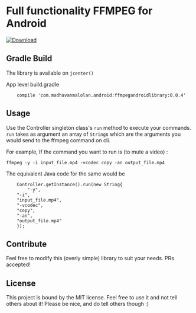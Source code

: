 # Full functionality FFMPEG for Android
 [ ![Download](https://api.bintray.com/packages/madhavanmalolan/android/ffmpegandroidlibrary/images/download.svg) ](https://bintray.com/madhavanmalolan/android/ffmpegandroidlibrary/_latestVersion) 

## Gradle Build

The library is available on `jcenter()`

App level build.gradle

```
    compile 'com.madhavanmalolan.android:ffmpegandroidlibrary:0.0.4'

```
## Usage

Use the Controller singleton class's `run` method to execute your commands.
`run` takes as argument an array of `String`s which are the arguments you would send to the ffmpeg command on cli.

For example,
If the command you want to run is (to mute a video) :
```
ffmpeg -y -i input_file.mp4 -vcodec copy -an output_file.mp4
```

The equivalent Java code for the same would be


```
    Controller.getInstance().run(new String{
        "-y",
	"-i",
	"input_file.mp4",
	"-vcodec",
	"copy",
	"-an",
	"output_file.mp4"
    });
```

## Contribute
Feel free to modify this (overly simple) library to suit your needs. PRs accepted!


## License
This project is bound by the MIT license. Feel free to use it and not tell others about it! Please be nice, and do tell others though :)
